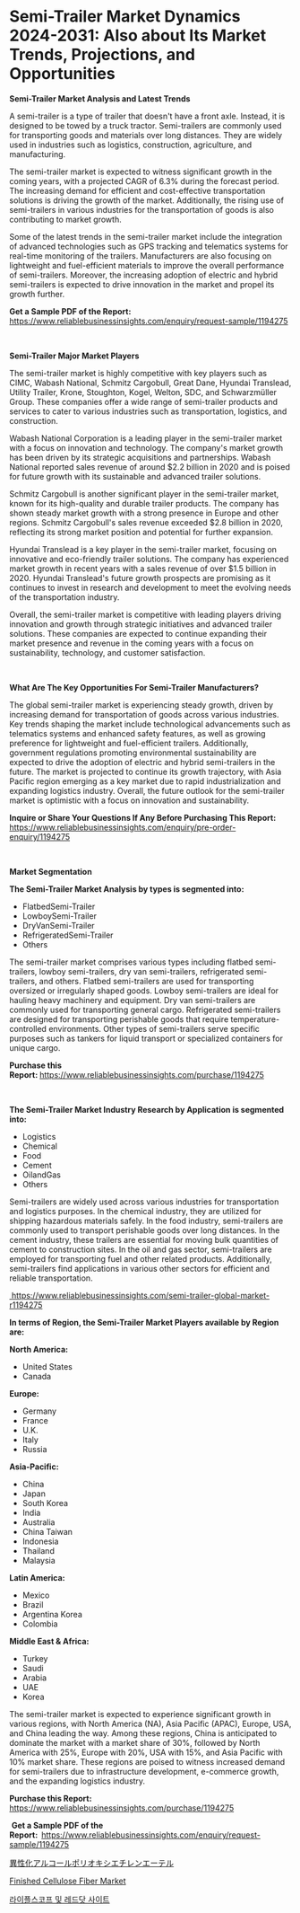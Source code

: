 <p><h1>Semi-Trailer Market Dynamics 2024-2031: Also about Its Market Trends, Projections, and Opportunities</h1></p><p><strong>Semi-Trailer Market Analysis and Latest Trends</strong></p>
<p><p>A semi-trailer is a type of trailer that doesn't have a front axle. Instead, it is designed to be towed by a truck tractor. Semi-trailers are commonly used for transporting goods and materials over long distances. They are widely used in industries such as logistics, construction, agriculture, and manufacturing.</p><p>The semi-trailer market is expected to witness significant growth in the coming years, with a projected CAGR of 6.3% during the forecast period. The increasing demand for efficient and cost-effective transportation solutions is driving the growth of the market. Additionally, the rising use of semi-trailers in various industries for the transportation of goods is also contributing to market growth.</p><p>Some of the latest trends in the semi-trailer market include the integration of advanced technologies such as GPS tracking and telematics systems for real-time monitoring of the trailers. Manufacturers are also focusing on lightweight and fuel-efficient materials to improve the overall performance of semi-trailers. Moreover, the increasing adoption of electric and hybrid semi-trailers is expected to drive innovation in the market and propel its growth further.</p></p>
<p><strong>Get a Sample PDF of the Report:&nbsp;</strong> <a href="https://www.reliablebusinessinsights.com/enquiry/request-sample/1194275">https://www.reliablebusinessinsights.com/enquiry/request-sample/1194275</a></p>
<p>&nbsp;</p>
<p><strong>Semi-Trailer Major Market Players</strong></p>
<p><p>The semi-trailer market is highly competitive with key players such as CIMC, Wabash National, Schmitz Cargobull, Great Dane, Hyundai Translead, Utility Trailer, Krone, Stoughton, Kogel, Welton, SDC, and Schwarzmüller Group. These companies offer a wide range of semi-trailer products and services to cater to various industries such as transportation, logistics, and construction.</p><p>Wabash National Corporation is a leading player in the semi-trailer market with a focus on innovation and technology. The company's market growth has been driven by its strategic acquisitions and partnerships. Wabash National reported sales revenue of around $2.2 billion in 2020 and is poised for future growth with its sustainable and advanced trailer solutions.</p><p>Schmitz Cargobull is another significant player in the semi-trailer market, known for its high-quality and durable trailer products. The company has shown steady market growth with a strong presence in Europe and other regions. Schmitz Cargobull's sales revenue exceeded $2.8 billion in 2020, reflecting its strong market position and potential for further expansion.</p><p>Hyundai Translead is a key player in the semi-trailer market, focusing on innovative and eco-friendly trailer solutions. The company has experienced market growth in recent years with a sales revenue of over $1.5 billion in 2020. Hyundai Translead's future growth prospects are promising as it continues to invest in research and development to meet the evolving needs of the transportation industry.</p><p>Overall, the semi-trailer market is competitive with leading players driving innovation and growth through strategic initiatives and advanced trailer solutions. These companies are expected to continue expanding their market presence and revenue in the coming years with a focus on sustainability, technology, and customer satisfaction.</p></p>
<p>&nbsp;</p>
<p><strong>What Are The Key Opportunities For Semi-Trailer Manufacturers?</strong></p>
<p><p>The global semi-trailer market is experiencing steady growth, driven by increasing demand for transportation of goods across various industries. Key trends shaping the market include technological advancements such as telematics systems and enhanced safety features, as well as growing preference for lightweight and fuel-efficient trailers. Additionally, government regulations promoting environmental sustainability are expected to drive the adoption of electric and hybrid semi-trailers in the future. The market is projected to continue its growth trajectory, with Asia Pacific region emerging as a key market due to rapid industrialization and expanding logistics industry. Overall, the future outlook for the semi-trailer market is optimistic with a focus on innovation and sustainability.</p></p>
<p><strong>Inquire or Share Your Questions If Any Before Purchasing This Report:</strong> <a href="https://www.reliablebusinessinsights.com/enquiry/pre-order-enquiry/1194275">https://www.reliablebusinessinsights.com/enquiry/pre-order-enquiry/1194275</a></p>
<p>&nbsp;</p>
<p><strong>Market Segmentation</strong></p>
<p><strong>The Semi-Trailer Market Analysis by types is segmented into:</strong></p>
<p><ul><li>FlatbedSemi-Trailer</li><li>LowboySemi-Trailer</li><li>DryVanSemi-Trailer</li><li>RefrigeratedSemi-Trailer</li><li>Others</li></ul></p>
<p><p>The semi-trailer market comprises various types including flatbed semi-trailers, lowboy semi-trailers, dry van semi-trailers, refrigerated semi-trailers, and others. Flatbed semi-trailers are used for transporting oversized or irregularly shaped goods. Lowboy semi-trailers are ideal for hauling heavy machinery and equipment. Dry van semi-trailers are commonly used for transporting general cargo. Refrigerated semi-trailers are designed for transporting perishable goods that require temperature-controlled environments. Other types of semi-trailers serve specific purposes such as tankers for liquid transport or specialized containers for unique cargo.</p></p>
<p><strong>Purchase this Report:&nbsp;</strong><a href="https://www.reliablebusinessinsights.com/purchase/1194275">https://www.reliablebusinessinsights.com/purchase/1194275</a></p>
<p>&nbsp;</p>
<p><strong>The Semi-Trailer Market Industry Research by Application is segmented into:</strong></p>
<p><ul><li>Logistics</li><li>Chemical</li><li>Food</li><li>Cement</li><li>OilandGas</li><li>Others</li></ul></p>
<p><p>Semi-trailers are widely used across various industries for transportation and logistics purposes. In the chemical industry, they are utilized for shipping hazardous materials safely. In the food industry, semi-trailers are commonly used to transport perishable goods over long distances. In the cement industry, these trailers are essential for moving bulk quantities of cement to construction sites. In the oil and gas sector, semi-trailers are employed for transporting fuel and other related products. Additionally, semi-trailers find applications in various other sectors for efficient and reliable transportation.</p></p>
<p><a href="https://www.reliablebusinessinsights.com/semi-trailer-global-market-r1194275">&nbsp;https://www.reliablebusinessinsights.com/semi-trailer-global-market-r1194275</a></p>
<p><strong>In terms of Region, the Semi-Trailer Market Players available by Region are:</strong></p>
<p>
    <p> <strong> North America: </strong>
        <ul>
            <li>United States</li>
            <li>Canada</li>
        </ul>
        </p> 
    <p> <strong> Europe: </strong>
        <ul>
            <li>Germany</li>
            <li>France</li>
            <li>U.K.</li>
            <li>Italy</li>
            <li>Russia</li>
        </ul>
        </p> 
    <p> <strong> Asia-Pacific: </strong>
        <ul>
            <li>China</li>
            <li>Japan</li>
            <li>South Korea</li>
            <li>India</li>
            <li>Australia</li>
            <li>China Taiwan</li>
            <li>Indonesia</li>
            <li>Thailand</li>
            <li>Malaysia</li>
        </ul>
        </p> 
    <p> <strong> Latin America: </strong>
        <ul>
            <li>Mexico</li>
            <li>Brazil</li>
            <li>Argentina Korea</li>
            <li>Colombia</li>
        </ul>
        </p> 
    <p> <strong> Middle East & Africa: </strong>
        <ul>
            <li>Turkey</li>
            <li>Saudi</li>
            <li>Arabia</li>
            <li>UAE</li>
            <li>Korea</li>
        </ul>
    </p>
    </p>
<p><p>The semi-trailer market is expected to experience significant growth in various regions, with North America (NA), Asia Pacific (APAC), Europe, USA, and China leading the way. Among these regions, China is anticipated to dominate the market with a market share of 30%, followed by North America with 25%, Europe with 20%, USA with 15%, and Asia Pacific with 10% market share. These regions are poised to witness increased demand for semi-trailers due to infrastructure development, e-commerce growth, and the expanding logistics industry.</p></p>
<p><strong>Purchase this Report: </strong><a href="https://www.reliablebusinessinsights.com/purchase/1194275">https://www.reliablebusinessinsights.com/purchase/1194275</a></p>
<p>&nbsp;<strong>Get a Sample PDF of the Report:&nbsp;&nbsp;</strong><a href="https://www.reliablebusinessinsights.com/enquiry/request-sample/1194275">https://www.reliablebusinessinsights.com/enquiry/request-sample/1194275</a></p>
<p><strong></strong></p>
<p><p><a href="https://github.com/decker5351/Market-Research-Report-List-1/blob/main/593645890747.md">異性化アルコールポリオキシエチレンエーテル</a></p><p><a href="https://github.com/castoriffic/Market-Research-Report-List-4/blob/main/finished-cellulose-fiber-market.md">Finished Cellulose Fiber Market</a></p><p><a href="https://github.com/nuekbpymrrz5/Market-Research-Report-List-2/blob/main/316510398533.md">라이플스코프 및 레드닷 사이트</a></p></p>